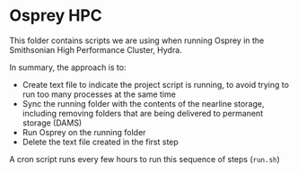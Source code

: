 # Osprey HPC

This folder contains scripts we are using when running Osprey in the Smithsonian High Performance Cluster, Hydra. 

In summary, the approach is to:

 * Create text file to indicate the project script is running, to avoid trying to run too many processes at the same time
 * Sync the running folder with the contents of the nearline storage, including removing folders that are being delivered to permanent storage (DAMS)
 * Run Osprey on the running folder 
 * Delete the text file created in the first step

A cron script runs every few hours to run this sequence of steps (`run.sh`)
